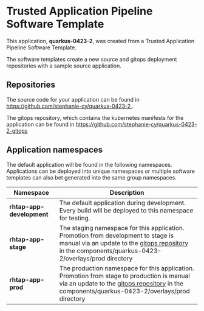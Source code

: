 # Trusted Application Pipeline Software Template

This application, **quarkus-0423-2**, was created from a Trusted Application Pipeline Software Template.

The software templates create a new source and gitops deployment repositories with a sample source application. 

## Repositories

The source code for your application can be found in [https://github.com/stephanie-cy/quarkus-0423-2 ](https://github.com/stephanie-cy/quarkus-0423-2 ).
 
The gitops repository, which contains the kubernetes manifests for the application can be found in 
[https://github.com/stephanie-cy/quarkus-0423-2-gitops ](https://github.com/stephanie-cy/quarkus-0423-2-gitops ) 

## Application namespaces 

The default application will be found in the following namespaces. Applications can be deployed into unique namespaces or multiple software templates can also bet generated into the same group namespaces.  

|  Namespace   |  Description   |  
| -------- | -------- |   
| **rhtap-app-development** | The default application during development. Every build will be deployed to this namespace for testing. | 
| **rhtap-app-stage** | The staging namespace for this application. Promotion from development to stage is manual via an update to the [gitops repository](https://github.com/stephanie-cy/quarkus-0423-2-gitops ) in the components/quarkus-0423-2/overlays/prod directory |  
| **rhtap-app-prod** | The production namespace for this application. Promotion from stage to production is manual via an update to the [gitops repository](https://github.com/stephanie-cy/quarkus-0423-2-gitops ) in the components/quarkus-0423-2/overlays/prod directory | 